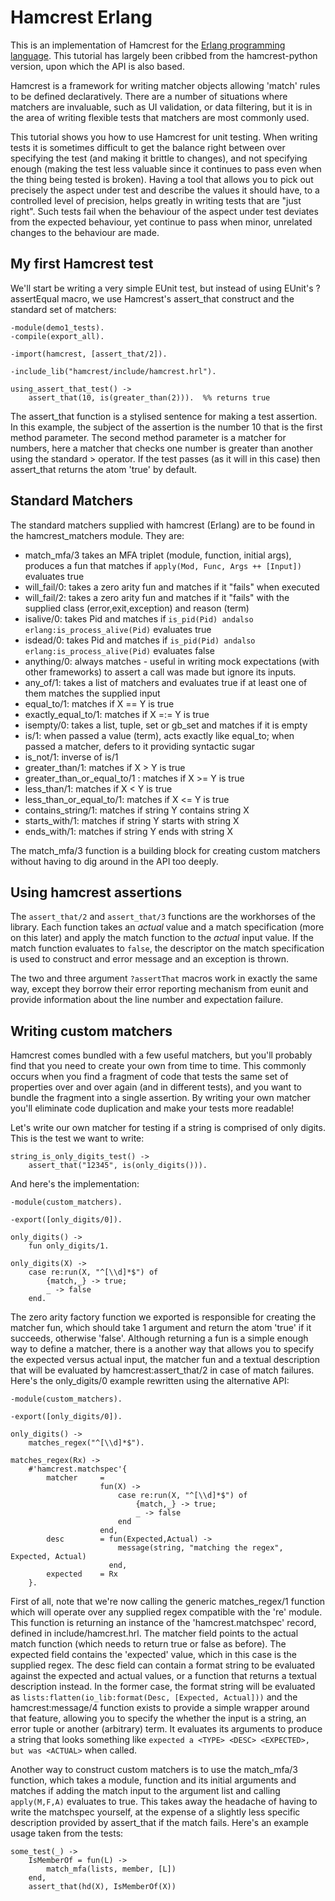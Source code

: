 Hamcrest Erlang
=============================

This is an implementation of Hamcrest for the [Erlang programming language](http://www.erlang.org/). This
tutorial has largely been cribbed from the hamcrest-python version, upon which the API is also based.

Hamcrest is a framework for writing matcher objects allowing 'match' rules to be defined declaratively.
There are a number of situations where matchers are invaluable, such as UI validation, or data filtering,
but it is in the area of writing flexible tests that matchers are most commonly used.

This tutorial shows you how to use Hamcrest for unit testing. When writing tests it is sometimes difficult
to get the balance right between over specifying the test (and making it brittle to changes), and not
specifying enough (making the test less valuable since it continues to pass even when the thing being tested
is broken). Having a tool that allows you to pick out precisely the aspect under test and describe the values
it should have, to a controlled level of precision, helps greatly in writing tests that are "just right".
Such tests fail when the behaviour of the aspect under test deviates from the expected behaviour, yet continue
to pass when minor, unrelated changes to the behaviour are made.

My first Hamcrest test
------------------------

We'll start be writing a very simple EUnit test, but instead of using EUnit's ?assertEqual macro, we use
Hamcrest's assert_that construct and the standard set of matchers:

    -module(demo1_tests).
	-compile(export_all).

    -import(hamcrest, [assert_that/2]).

	-include_lib("hamcrest/include/hamcrest.hrl").

	using_assert_that_test() ->
		assert_that(10, is(greater_than(2))).  %% returns true


The assert_that function is a stylised sentence for making a test assertion. In this example, the subject of the
assertion is the number 10 that is the first method parameter. The second method parameter is a matcher
for numbers, here a matcher that checks one number is greater than another using the standard > operator.
If the test passes (as it will in this case) then assert_that returns the atom 'true' by default.

Standard Matchers
------------------

The standard matchers supplied with hamcrest (Erlang) are to be found in the hamcrest_matchers module. They are:

* match_mfa/3   takes an MFA triplet (module, function, initial args), produces a fun that matches if `apply(Mod, Func, Args ++ [Input])` evaluates true
* will_fail/0:  takes a zero arity fun and matches if it "fails" when executed
* will_fail/2:  takes a zero arity fun and matches if it "fails" with the supplied class (error,exit,exception) and reason (term)
* isalive/0:    takes Pid and matches if `is_pid(Pid) andalso erlang:is_process_alive(Pid)` evaluates true
* isdead/0:     takes Pid and matches if `is_pid(Pid) andalso erlang:is_process_alive(Pid)` evaluates false
* anything/0:   always matches - useful in writing mock expectations (with other frameworks) to assert a call was made but ignore its inputs.
* any_of/1:     takes a list of matchers and evaluates true if at least one of them matches the supplied input
* equal_to/1:   matches if X == Y is true
* exactly_equal_to/1:   matches if X =:= Y is true
* isempty/0:    takes a list, tuple, set or gb_set and matches if it is empty
* is/1:         when passed a value (term), acts exactly like equal_to; when passed a matcher, defers to it providing syntactic sugar
* is_not/1:     inverse of is/1
* greater_than/1: matches if X > Y is true
* greater_than_or_equal_to/1 : matches if X >= Y is true
* less_than/1:  matches if X < Y is true
* less_than_or_equal_to/1: matches if X <= Y is true
* contains_string/1: matches if string Y contains string X
* starts_with/1: matches if string Y starts with string X
* ends_with/1:   matches if string Y ends with string X

The match_mfa/3 function is a building block for creating custom matchers without having to dig around in the API too deeply.

Using hamcrest assertions
----------------------------

The `assert_that/2` and `assert_that/3` functions are the workhorses of the library. Each function takes an *actual* value and a
match specification (more on this later) and apply the match function to the *actual* input value. If the match function evaluates
to `false`, the descriptor on the match specification is used to construct and error message and an exception is thrown.

The two and three argument `?assertThat` macros work in exactly the same way, except they borrow their error reporting mechanism
from eunit and provide information about the line number and expectation failure.

Writing custom matchers
----------------------------

Hamcrest comes bundled with a few useful matchers, but you'll probably find that you need to create your own from
time to time. This commonly occurs when you find a fragment of code that tests the same set of properties over and
over again (and in different tests), and you want to bundle the fragment into a single assertion. By writing your
own matcher you'll eliminate code duplication and make your tests more readable!

Let's write our own matcher for testing if a string is comprised of only digits. This is the test we want to write:

    string_is_only_digits_test() ->
        assert_that("12345", is(only_digits())).

And here's the implementation:

    -module(custom_matchers).

	-export([only_digits/0]).

	only_digits() ->
		fun only_digits/1.

	only_digits(X) ->
		case re:run(X, "^[\\d]*$") of
			{match,_} -> true;
			_ -> false
		end.

The zero arity factory function we exported is responsible for creating the matcher fun, which should take 1 argument
and return the atom 'true' if it succeeds, otherwise 'false'. Although returning a fun is a simple enough way to define
a matcher, there is a another way that allows you to specify the expected versus actual input, the matcher fun and a
textual description that will be evaluated by hamcrest:assert_that/2 in case of match failures. Here's the only_digits/0
example rewritten using the alternative API:

    -module(custom_matchers).

	-export([only_digits/0]).

	only_digits() ->
		matches_regex("^[\\d]*$").

	matches_regex(Rx) ->
		#'hamcrest.matchspec'{
            matcher     =
                        fun(X) ->
                            case re:run(X, "^[\\d]*$") of
                                {match,_} -> true;
                                _ -> false
                            end
                        end,
            desc        = fun(Expected,Actual) ->
                            message(string, "matching the regex", Expected, Actual)
                          end,
            expected    = Rx
        }.

First of all, note that we're now calling the generic matches_regex/1 function which will operate over any supplied regex
compatible with the 're' module. This function is returning an instance of the 'hamcrest.matchspec' record, defined in
include/hamcrest.hrl. The matcher field points to the actual match function (which needs to return true or false as before).
The expected field contains the 'expected' value, which in this case is the supplied regex. The desc field can contain a
format string to be evaluated against the expected and actual values, or a function that returns a textual description instead.
In the former case, the format string will be evaluated as `lists:flatten(io_lib:format(Desc, [Expected, Actual]))` and the
hamcrest:message/4 function exists to provide a simple wrapper around that feature, allowing you to specify the whether the
input is a string, an error tuple or another (arbitrary) term. It evaluates its arguments to produce a string that looks
something like `expected a <TYPE> <DESC> <EXPECTED>, but was <ACTUAL>` when called.

Another way to construct custom matchers is to use the match_mfa/3 function, which takes a module, function and its initial
arguments and matches if adding the match input to the argument list and calling `apply(M,F,A)` evaluates to true. This takes
away the headache of having to write the matchspec yourself, at the expense of a slightly less specific description provided
by assert_that if the match fails. Here's an example usage taken from the tests:

    some_test(_) ->
        IsMemberOf = fun(L) ->
            match_mfa(lists, member, [L])
        end,
        assert_that(hd(X), IsMemberOf(X))
